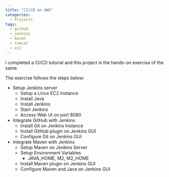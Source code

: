 ```yaml
---
title: "CI/CD on AWS"
categories:
  - Projects
tags:
  - github
  - jenkins
  - maven
  - tomcat
  - ec2
---
```


I completed a CI/CD tutorial and this project is the hands-on exercise of the same.

The exercise follows the steps below:

- Setup Jenkins server
    - Setup a Linux EC2 Instance
    - Install Java
    - Install Jenkins
    - Start Jenkins
    - Access Web UI on port 8080
- Integrate GitHub with Jenkins
    - Install Git on Jenkins Instance
    - Install GitHub plugin on Jenkins GUI
    - Configure Git on Jenkins GUI
- Integrate Maven with Jenkins
    - Setup Maven on Jenkins Server
    - Setup Environment Variables
        - JAVA_HOME, M2, M2_HOME
    - Install Maven plugin on Jenkins GUI
    - Configure Maven and Java on Jenkins GUI
